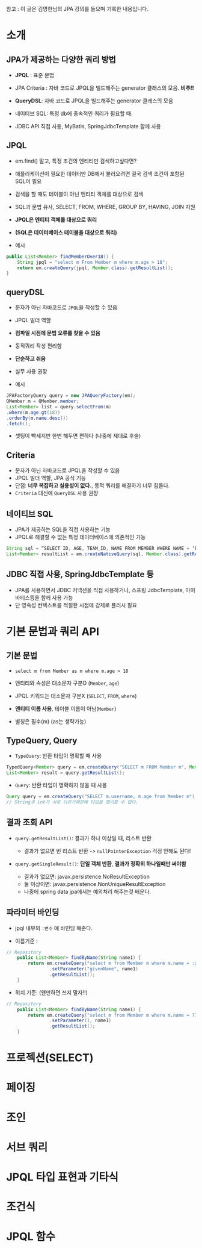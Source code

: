 참고 : 이 글은 김영한님의 JPA 강의를 들으며 기록한 내용입니다.   

# 소개

## JPA가 제공하는 다양한 쿼리 방법

- **JPQL** : 표준 문법

- JPA Criteria : 자바 코드로 JPQL을 빌드해주는 generator 클래스의 모음. **비추!!**

- **QueryDSL**: 자바 코드로 JPQL을 빌드해주는 generator 클래스의 모음

- 네이티브 SQL: 특정 db에 종속적인 쿼리가 필요할 때.
- JDBC API 직접 사용, MyBatis, SpringJdbcTemplate 함께 사용

## JPQL

- em.find() 말고, 특정 조건의 엔티티만 검색하고싶다면?
- 애플리케이션이 필요한 데이터만 DB에서 불러오려면 결국 검색 조건이 포함된 SQL이 필요
- 검색을 할 때도 테이블이 아닌 엔티티 객체를 대상으로 검색

- SQL과 문법 유사, SELECT, FROM, WHERE, GROUP BY, HAVING, JOIN 지원
- **JPQL은 엔티티 객체를 대상으로 쿼리**
- **(SQL은 데이터베이스 테이블을 대상으로 쿼리)**

- 예시
```java
public List<Member> findMemberOver18() {
    String jpql = "select m From Member m where m.age > 18";
    return em.createQuery(jpql, Member.class).getResultList();
}
```

## queryDSL

- 문자가 아닌 자바코드로 `JPQL`을 작성할 수 있음
- JPQL 빌더 역할

- **컴파일 시점에 문법 오류를 찾을 수 있음**
- 동적쿼리 작성 편리함
- **단순하고 쉬움**
- 실무 사용 권장

- 예시
```java
JPAFactoryQuery query = new JPAQueryFactory(em);
QMember m = QMember.member;
List<Member> list = query.selectFrom(m)
.where(m.age.gt(18))
.orderBy(m.name.desc())
.fetch();
```
- 셋팅이 빡세지만 한번 해두면 편하다 (나중에 제대로 후술)


## Criteria
- 문자가 아닌 자바코드로 JPQL을 작성할 수 있음
- JPQL 빌더 역할,  JPA 공식 기능
- 단점: **너무 복잡하고 실용성이 없다.**, 동적 쿼리를 해결하기 너무 힘들다.
- `Criteria` 대신에 `QueryDSL` 사용 권장

## 네이티브 SQL

- JPA가 제공하는 SQL을 직접 사용하는 기능
- JPQL로 해결할 수 없는 특정 데이터베이스에 의존적인 기능

```java
String sql = “SELECT ID, AGE, TEAM_ID, NAME FROM MEMBER WHERE NAME = ‘kim’ " ;
List<Member> resultList = em.createNativeQuery(sql, Member.class).getResultList();
```

## JDBC 직접 사용, SpringJdbcTemplate 등

- JPA를 사용하면서 JDBC 커넥션을 직접 사용하거나, 스프링 JdbcTemplate, 마이바티스등을 함께 사용 가능
- 단 영속성 컨텍스트를 적절한 시점에 강제로 플러시 필요

# 기본 문법과 쿼리 API

## 기본 문법

- `select m from Member as m where m.age > 18`

- 엔티티와 속성은 대소문자 구분O (`Member`, `age`)
- JPQL 키워드는 대소문자 구분X (`SELECT`, `FROM`, `where`)
- **엔티티 이름 사용**, 테이블 이름이 아님(`Member`)
- 별칭은 필수(m) (as는 생략가능)

## TypeQuery, Query

- `TypeQuery`: 반환 타입이 명확할 때 사용

```java
TypedQuery<Member> query = em.createQuery("SELECT m FROM Member m", Member.class);
List<Member> result = query.getResultList();
```

- `Query`: 반환 타입이 명확하지 않을 때 사용

```java
Query query = em.createQuery("SELECT m.username, m.age from Member m");
// String과 int가 서로 다르기때문에 타입을 명기할 수 없다.
```

## 결과 조회 API

- `query.getResultList()`: 결과가 하나 이상일 때, 리스트 반환
    - 결과가 없으면 빈 리스트 반환 -> `nullPointerException` 걱정 안해도 된다!

- `query.getSingleResult()`: **단일 객체 반환**, **결과가 정확히 하나일때만 써야함**
    - 결과가 없으면: javax.persistence.NoResultException
    - 둘 이상이면: javax.persistence.NonUniqueResultException
    - 나중에 spring data jpa에서는 예외처리 해주는것 배운다.


## 파라미터 바인딩

- jpql 내부의 `:변수` 에 바인딩 해준다. 

- 이름기준 : 

```java
// Repository
    public List<Member> findByName(String name1) {
        return em.createQuery("select m from Member m where m.name = :givenName", Member.class)
                .setParameter("givenName", name1)
                .getResultList();
    }
```

- 위치 기준: (왠만하면 쓰지 말자!!)
```java
// Repository
    public List<Member> findByName(String name1) {
        return em.createQuery("select m from Member m where m.name = ?1", Member.class)
                .setParameter(1, name1)
                .getResultList();
    }
```

# 프로젝션(SELECT)


# 페이징


# 조인


# 서브 쿼리


# JPQL 타입 표현과 기타식


# 조건식


# JPQL 함수